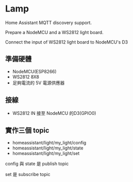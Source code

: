 # Lamp

Home Assistant MQTT discovery support.

Prepare a NodeMCU and a WS2812 light board.

Connect the input of WS2812 light board to NodeMCU's D3

## 準備硬體
- NodeMCU(ESP8266)
- WS2812 8X8
- 足夠電流的 5V 電源供應器

## 接線
- WS2812 IN 接至 NodeMCU 的D3(GPIO0)

## 實作三個 topic
- homeassistant/light/my_light/config
- homeassistant/light/my_light/state
- homeassistant/light/my_light/set

config 與 state 是 publish topic

set 是 subscribe topic
